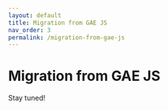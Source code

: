 ```yaml
---
layout: default
title: Migration from GAE JS
nav_order: 3
permalink: /migration-from-gae-js
---
```


# Migration from GAE JS

Stay tuned!
